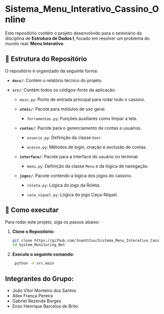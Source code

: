 # Sistema_Menu_Interativo_Cassino_Online
Este repositório contém o projeto desenvolvido para o seminário da disciplina de **Estrutura de Dados I**, focado em resolver um problema do mundo real: **Menu Interativo**.


## 📂 Estrutura do Repositório

O repositório é organizado da seguinte forma:

-   **`docs/`**: Contém o relatório técnico do projeto.
  
-   **`src/`**: Contém todos os códigos-fonte da aplicação.
  
    -   `main.py`: Ponto de entrada principal para rodar todo o cassino.
      
    -   **`uteis/`**: Pacote para módulos de uso geral.
       
        -   `ferramentas.py`: Funções auxiliares como limpar a tela.
           
    -   **`contas/`**: Pacote para o gerenciamento de contas e usuários.
      
        -   `usuario.py`: Definição da classe `User`.
        
        -   `acesso.py`: Métodos de login, criação e exclusão de contas.
            
    -   **`interface/`**: Pacote para a interface do usuário no terminal.
        
        -   `menu.py`: Definição da classe `Menu` e da lógica de navegação.
           
    -   **`jogos/`**: Pacote contendo a lógica dos jogos do cassino.
       
        -   `roleta.py`: Lógica do jogo da Roleta.
          
        -   `caca_niquel.py`: Lógica do jogo Caça-Níquel.
     
          
## 🚀 Como executar
Para rodar este projeto, siga os passos abaixo:

1.  **Clone o Repositório:**
    ```sh
    git clone https://github.com/JoaoVituu/Sistema_Menu_Interativo_Cassino.git
    cd System_Monitoring_Bet
    ```
    
2. **Execute o seguinte comando:**
   ```sh
    python -m src.main
    ```

   
## Integrantes do Grupo:
* João Vitor Monteiro dos Santos
* Allex França Pereira
* Gabriel Rezende Borges
* Enzo Henrique Barcelos de Brito  
